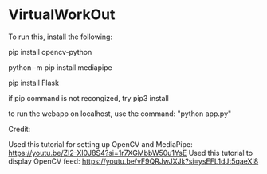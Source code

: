 # VirtualWorkOut

To run this, install the following:

pip install opencv-python

python -m pip install mediapipe 

pip install Flask

if pip command is not recongized, try pip3 install 

to run the webapp on localhost, use the command: "python app.py"

Credit:

Used this tutorial for setting up OpenCV and MediaPipe: https://youtu.be/ZI2-Xl0J8S4?si=1r7XGMbbW50u1YsE
Used this tutorial to display OpenCV feed: https://youtu.be/vF9QRJwJXJk?si=ysEFL1dJt5qaeXl8
